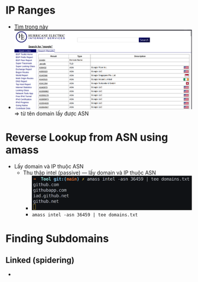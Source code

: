 # IP Ranges 
- [Tìm trong này](https://bgp.he.net/)
- ![alt text](image.png)
=> từ tên domain lấy được ASN
# Reverse Lookup from ASN using amass
- Lấy domain và IP thuộc ASN
    - Thu thập intel (passive) — lấy domain và IP thuộc ASN
        - ![alt text](image-1.png)
        - `amass intel -asn 36459 | tee domains.txt`
# Finding Subdomains 
## Linked (spidering) 
-   